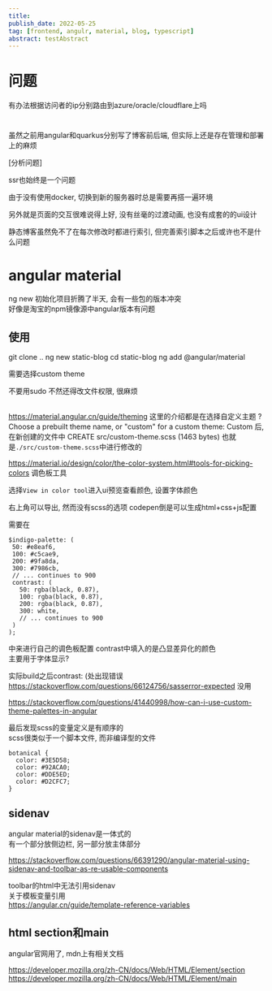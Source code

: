 ```yaml
---
title: 
publish_date: 2022-05-25
tag: [frontend, angulr, material, blog, typescript]
abstract: testAbstract
---
```


# 问题

有办法根据访问者的ip分别路由到azure/oracle/cloudflare上吗  

# 

虽然之前用angular和quarkus分别写了博客前后端, 但实际上还是存在管理和部署上的麻烦  

[分析问题]

ssr也始终是一个问题  

由于没有使用docker, 切换到新的服务器时总是需要再搭一遍环境  

另外就是页面的交互很难说得上好, 没有丝毫的过渡动画, 也没有成套的的ui设计  

静态博客虽然免不了在每次修改时都进行索引, 但完善索引脚本之后或许也不是什么问题  

# angular material

ng new 初始化项目折腾了半天, 会有一些包的版本冲突  
好像是淘宝的npm镜像源中angular版本有问题  

## 使用

  git clone ..
  ng new static-blog
  cd static-blog
  ng add @angular/material

  需要选择custom theme

不要用sudo 不然还得改文件权限, 很麻烦

##

https://material.angular.cn/guide/theming
这里的介绍都是在选择自定义主题
  ? Choose a prebuilt theme name, or "custom" for a custom theme: Custom
后, 
在新创建的文件中
  CREATE src/custom-theme.scss (1463 bytes)
也就是`./src/custom-theme.scss`中进行修改的

https://material.io/design/color/the-color-system.html#tools-for-picking-colors
调色板工具

选择`View in color tool`进入ui预览查看颜色, 设置字体颜色

右上角可以导出, 然而没有scss的选项
codepen倒是可以生成html+css+js配置

需要在
```
$indigo-palette: (
 50: #e8eaf6,
 100: #c5cae9,
 200: #9fa8da,
 300: #7986cb,
 // ... continues to 900
 contrast: (
   50: rgba(black, 0.87),
   100: rgba(black, 0.87),
   200: rgba(black, 0.87),
   300: white,
   // ... continues to 900
 )
);
```
中来进行自己的调色板配置
contrast中填入的是凸显差异化的颜色  
主要用于字体显示?  

实际build之后contrast: (处出现错误
https://stackoverflow.com/questions/66124756/sasserror-expected
没用

https://stackoverflow.com/questions/41440998/how-can-i-use-custom-theme-palettes-in-angular

最后发现scss的变量定义是有顺序的  
scss很类似于一个脚本文件, 而非编译型的文件  

```
botanical {
  color: #3E5D58;
  color: #92ACA0;
  color: #DDE5ED;
  color: #D2CFC7;
}
```

## sidenav

angular material的sidenav是一体式的  
有一个部分放侧边栏, 另一部分放主体部分

https://stackoverflow.com/questions/66391290/angular-material-using-sidenav-and-toolbar-as-re-usable-components

toolbar的html中无法引用sidenav  
关于模板变量引用  
https://angular.cn/guide/template-reference-variables


## html section和main

angular官网用了, mdn上有相关文档  

https://developer.mozilla.org/zh-CN/docs/Web/HTML/Element/section  
https://developer.mozilla.org/zh-CN/docs/Web/HTML/Element/main